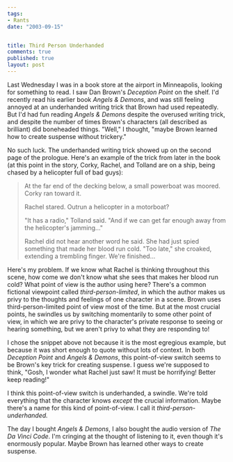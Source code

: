 ```yaml
--- 
tags:
- Rants
date: "2003-09-15"


title: Third Person Underhanded
comments: true
published: true
layout: post
---
```


<p> Last Wednesday I was in a book store at the airport in Minneapolis, looking for something to read. I saw Dan Brown's  <em>Deception Point</em>  on the shelf. I'd recently read his earlier book  <em>Angels &amp; Demons</em>,  and was still feeling annoyed at an underhanded writing trick that Brown had used repeatedly. But I'd had fun reading <em>Angels &amp; Demons</em> despite the overused writing trick, and despite the number of times Brown's characters (all described as brilliant) did boneheaded things. "Well," I thought, "maybe Brown learned how to create suspense without trickery." </p>
<p> No such luck. The underhanded writing trick showed up on the second page of the prologue. Here's an example of the trick from later in the book (at this point in the story, Corky, Rachel, and Tolland are on a ship, being chased by a helicopter full of bad guys): </p>
<blockquote>
<p> At the far end of the decking below, a small powerboat was moored. Corky ran toward it. </p>
<p> Rachel stared. Outrun a helicopter in a motorboat?
</p>
<p> "It has a radio," Tolland said. "And if we can get far enough away from the helicopter's jamming..." </p>
<p> Rachel did not hear another word he said. She had just spied something that made her blood run cold. "Too late," she croaked, extending a trembling finger. We're finished...
</p>
</blockquote>
<p> Here's my problem. If we know what Rachel is thinking throughout this scene, how come we don't know what she sees that makes her blood run cold? What point of view is the author using here? There's a common fictional viewpoint called <em>third-person-limited</em>, in which the author makes us privy to the thoughts and feelings of one character in a scene. Brown uses third-person-limited point of view most of the time. But at the most crucial points, he swindles us by switching momentarily to some other point of view, in which we are privy to the character's private response to seeing or hearing something, but we aren't privy to what they are responding to! </p>
<p> I chose the snippet above not because it is the most egregious example, but because it was short enough to quote without lots of context. In both <em>Deception Point</em> and <em>Angels &amp; Demons</em>, this point-of-view switch seems to be Brown's key trick for creating suspense. I guess we're supposed to think, "Gosh, I wonder what Rachel just saw! It must be horrifying! Better keep reading!" </p>
<p> I think this point-of-view switch is underhanded, a swindle. We're told everything that the character knows <em>except</em> the crucial information. Maybe there's a name for this kind of point-of-view. I call it <em>third-person-underhanded.</em>
</p>
<p> The day I bought <em>Angels &amp; Demons</em>, I also bought the audio version of  <em>The Da Vinci Code</em>.  I'm cringing at the thought of listening to it, even though it's enormously popular. Maybe Brown has learned other ways to create suspense. </p>
